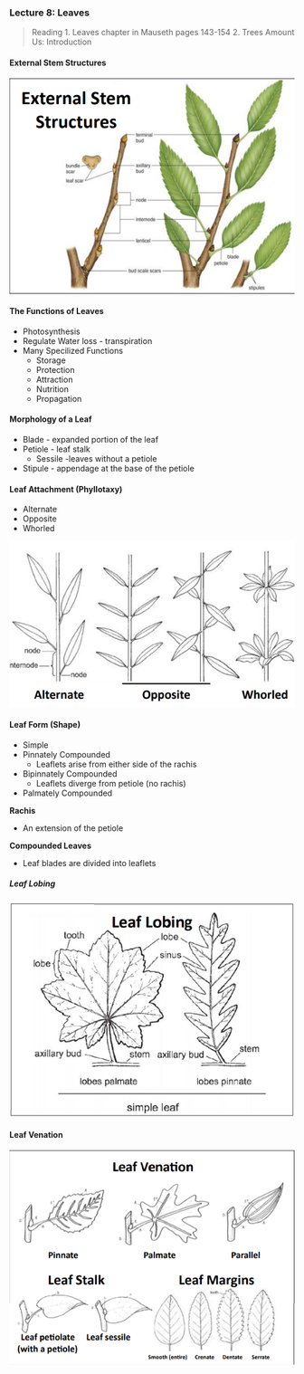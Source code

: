 ### Lecture 8: Leaves

> Reading
1\. Leaves chapter in Mauseth pages 143-154
2\. Trees Amount Us: Introduction


#### External Stem Structures
![External Stem Structures](/assets/external_stem_structures.png)

#### The Functions of Leaves
+ Photosynthesis
+ Regulate Water loss - transpiration
+ Many Specilized Functions
  + Storage
  + Protection
  + Attraction
  + Nutrition
  + Propagation

#### Morphology of a Leaf
+ Blade - expanded portion of the leaf
+ Petiole - leaf stalk
  - Sessile -leaves without a petiole
+ Stipule - appendage at the base of the petiole

#### Leaf Attachment (Phyllotaxy)
+ Alternate
+ Opposite
+ Whorled

![Leaf Attachment](/assets/leaf_attachment.png)

#### Leaf Form (Shape)
+ Simple
+ Pinnately Compounded
  - Leaflets arise from either side of the rachis
+ Bipinnately Compounded
  - Leaflets diverge from petiole (no rachis)
+ Palmately Compounded

**Rachis**
+ An extension of the petiole

**Compounded Leaves**
+ Leaf blades are divided into leaflets

##### Leaf Lobing
![Leaf Lobing](/assets/leaf_lobing.png)

#### Leaf Venation
![Leaf Venation](/assets/leaf_venation.png)

